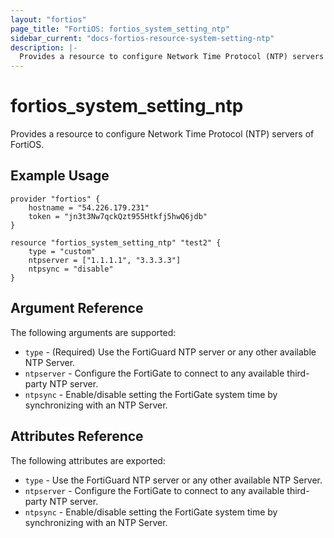 ```yaml
---
layout: "fortios"
page_title: "FortiOS: fortios_system_setting_ntp"
sidebar_current: "docs-fortios-resource-system-setting-ntp"
description: |-
  Provides a resource to configure Network Time Protocol (NTP) servers of FortiOS.
---
```


# fortios_system_setting_ntp
Provides a resource to configure Network Time Protocol (NTP) servers of FortiOS.

## Example Usage
```hcl
provider "fortios" {
	hostname = "54.226.179.231"
	token = "jn3t3Nw7qckQzt955Htkfj5hwQ6jdb"	
}

resource "fortios_system_setting_ntp" "test2" {
	type = "custom"
	ntpserver = ["1.1.1.1", "3.3.3.3"]
	ntpsync = "disable"
}
```

## Argument Reference
The following arguments are supported:

* `type` - (Required) Use the FortiGuard NTP server or any other available NTP Server.
* `ntpserver` - Configure the FortiGate to connect to any available third-party NTP server.
* `ntpsync` - Enable/disable setting the FortiGate system time by synchronizing with an NTP Server.

## Attributes Reference
The following attributes are exported:

* `type` - Use the FortiGuard NTP server or any other available NTP Server.
* `ntpserver` - Configure the FortiGate to connect to any available third-party NTP server.
* `ntpsync` - Enable/disable setting the FortiGate system time by synchronizing with an NTP Server.

